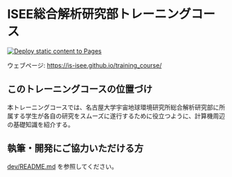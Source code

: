 # ISEE総合解析研究部トレーニングコース

[![Deploy static content to Pages](https://github.com/is-isee/training_course/actions/workflows/deploy.yml/badge.svg)](https://github.com/is-isee/training_course/actions/workflows/deploy.yml)

ウェブページ: <https://is-isee.github.io/training_course/>

## このトレーニングコースの位置づけ

本トレーニングコースでは、名古屋大学宇宙地球環境研究所総合解析研究部に所属する学生が各自の研究をスムーズに遂行するために役立つように、計算機周辺の基礎知識を紹介する。

## 執筆・開発にご協力いただける方

[dev/README.md](dev/README.md) を参照してください。

